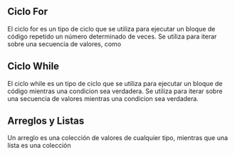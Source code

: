 ## Ciclo For
El ciclo for es un tipo de ciclo que se utiliza para ejecutar un bloque de código repetido un número determinado de veces. Se utiliza para iterar sobre una secuencia de valores, como

## Ciclo While
El ciclo while es un tipo de ciclo que se utiliza para ejecutar un bloque de código mientras una condicion sea verdadera. Se utiliza para iterar sobre una secuencia de valores mientras una condicion sea verdadera.

## Arreglos y Listas
Un arreglo es una colección de valores de cualquier tipo, mientras que una lista es una colección